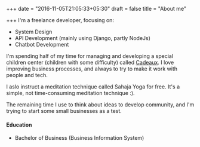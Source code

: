 +++
date = "2016-11-05T21:05:33+05:30"
draft = false
title = "About me"

+++
I'm a freelance developer, focusing on:

*   System Design
*   API Development (mainly using Django, partly NodeJs)
*   Chatbot Development

I'm spending half of my time for managing and developing a special children center (children with some difficulty) called [Cadeaux](https://www.facebook.com/thamvantamlydanang). I love improving business processes, and always to try to make it work with people and tech.

I aslo instruct a meditation technique called Sahaja Yoga for free. It's a simple, not time-consuming meditation technique :).

The remaining time I use to think about ideas to develop community, and I'm trying to start some small businesses as a test.

#### Education

*   Bachelor of Business (Business Information System)